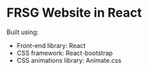 # FRSG Website in React

Built using:

- Front-end library: React
- CSS framework: React-bootstrap
- CSS animations library: Animate.css

